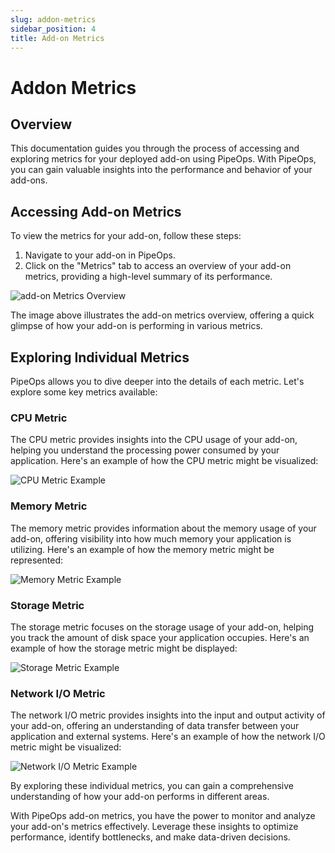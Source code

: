 ```yaml
---
slug: addon-metrics
sidebar_position: 4
title: Add-on Metrics
---
```


# Addon Metrics

## Overview

This documentation guides you through the process of accessing and exploring metrics for your deployed add-on using PipeOps. With PipeOps, you can gain valuable insights into the performance and behavior of your add-ons.

## Accessing Add-on Metrics

To view the metrics for your add-on, follow these steps:

1. Navigate to your add-on in PipeOps.
2. Click on the "Metrics" tab to access an overview of your add-on metrics, providing a high-level summary of its performance.

![add-on Metrics Overview](https://pub-30c11acc143348fcae20835653c5514d.r2.dev//20/52/Overview_2x_98e26adb25.png)

The image above illustrates the add-on metrics overview, offering a quick glimpse of how your add-on is performing in various metrics.

## Exploring Individual Metrics

PipeOps allows you to dive deeper into the details of each metric. Let's explore some key metrics available:

### CPU Metric

The CPU metric provides insights into the CPU usage of your add-on, helping you understand the processing power consumed by your application. Here's an example of how the CPU metric might be visualized:

![CPU Metric Example](https://pub-30c11acc143348fcae20835653c5514d.r2.dev//20/52/CPU_2x_7db6c689e5.png)

### Memory Metric

The memory metric provides information about the memory usage of your add-on, offering visibility into how much memory your application is utilizing. Here's an example of how the memory metric might be represented:

![Memory Metric Example](https://pub-30c11acc143348fcae20835653c5514d.r2.dev//20/52/Memory_2x_0fe5412856.png)

### Storage Metric

The storage metric focuses on the storage usage of your add-on, helping you track the amount of disk space your application occupies. Here's an example of how the storage metric might be displayed:

![Storage Metric Example](https://pub-30c11acc143348fcae20835653c5514d.r2.dev//20/52/Storage_2x_1a82fbb2bd.png)

### Network I/O Metric

The network I/O metric provides insights into the input and output activity of your add-on, offering an understanding of data transfer between your application and external systems. Here's an example of how the network I/O metric might be visualized:

![Network I/O Metric Example](https://pub-30c11acc143348fcae20835653c5514d.r2.dev//20/52/O_2x_4f5e9e8158.png)

By exploring these individual metrics, you can gain a comprehensive understanding of how your add-on performs in different areas.

With PipeOps add-on metrics, you have the power to monitor and analyze your add-on's metrics effectively. Leverage these insights to optimize performance, identify bottlenecks, and make data-driven decisions.
